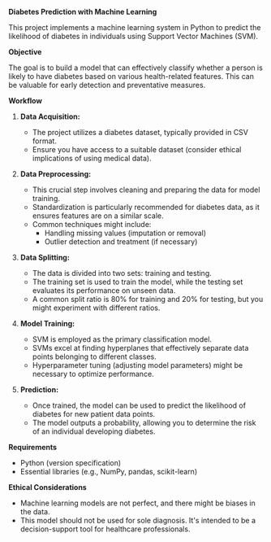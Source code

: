 **Diabetes Prediction with Machine Learning**

This project implements a machine learning system in Python to predict the likelihood of diabetes in individuals using Support Vector Machines (SVM).

**Objective**

The goal is to build a model that can effectively classify whether a person is likely to have diabetes based on various health-related features. This can be valuable for early detection and preventative measures.

**Workflow**

1. **Data Acquisition:**
   - The project utilizes a diabetes dataset, typically provided in CSV format.
   - Ensure you have access to a suitable dataset (consider ethical implications of using medical data).

2. **Data Preprocessing:**
   - This crucial step involves cleaning and preparing the data for model training.
   - Standardization is particularly recommended for diabetes data, as it ensures features are on a similar scale.
   - Common techniques might include:
     - Handling missing values (imputation or removal)
     - Outlier detection and treatment (if necessary)

3. **Data Splitting:**
   - The data is divided into two sets: training and testing.
   - The training set is used to train the model, while the testing set evaluates its performance on unseen data.
   - A common split ratio is 80% for training and 20% for testing, but you might experiment with different ratios.

4. **Model Training:**
   - SVM is employed as the primary classification model.
   - SVMs excel at finding hyperplanes that effectively separate data points belonging to different classes.
   - Hyperparameter tuning (adjusting model parameters) might be necessary to optimize performance.

5. **Prediction:**
   - Once trained, the model can be used to predict the likelihood of diabetes for new patient data points.
   - The model outputs a probability, allowing you to determine the risk of an individual developing diabetes.


**Requirements**

- Python (version specification)
- Essential libraries (e.g., NumPy, pandas, scikit-learn)


**Ethical Considerations**

- Machine learning models are not perfect, and there might be biases in the data.
- This model should not be used for sole diagnosis. It's intended to be a decision-support tool for healthcare professionals.


